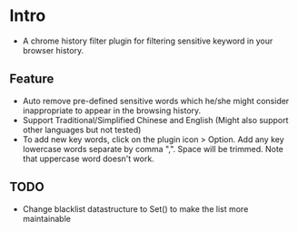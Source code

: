 
# Intro
- A chrome history filter plugin for filtering sensitive keyword in your browser history.
## Feature
- Auto remove pre-defined sensitive words which he/she might consider inappropriate to appear in the browsing history.
- Support Traditional/Simplified Chinese and English (Might also support other languages but not tested)
- To add new key words, click on the plugin icon > Option. Add any key lowercase words separate by comma ",".
Space will be trimmed. Note that uppercase word doesn't work.

## TODO
- Change blacklist datastructure to Set() to make the list more maintainable